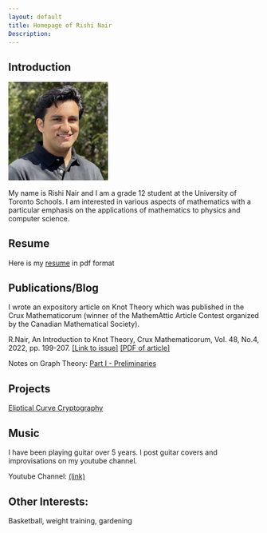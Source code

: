 ```yaml
---
layout: default
title: Homepage of Rishi Nair
Description:
---
```


## Introduction

<img src="https://github.com/rishinair05/rishinair05.github.io/blob/master/IMG_4515%20(1).jpg?raw=true" width="200">

My name is Rishi Nair and I am a grade 12 student at the University of Toronto Schools. I am interested in various aspects of mathematics
with a particular emphasis on the applications of mathematics to physics and computer science.

## Resume

Here is my <a href="https://docs.google.com/gview?url=https://github.com/rishinair05/rishinair05.github.io/raw/master/RishiNair_Resume.pdf">resume</a> in pdf format

## Publications/Blog

I wrote an expository article on Knot Theory which was published in the Crux Mathematicorum (winner of the MathemAttic Article Contest organized by the Canadian Mathematical Society).

R.Nair, An Introduction to Knot Theory, Crux Mathematicorum, Vol. 48, No.4, 2022, pp. 199-207. <a href="https://cms.math.ca/publications/crux/issue/?volume=48&issue=4">[Link to issue]</a> <a href="https://drive.google.com/file/d/1EgqV0vcURWswnZ1nXf6kJg4wOPKVoat1/view?usp=sharing">[PDF of article]</a>

Notes on Graph Theory: <a href="https://drive.google.com/file/d/1Q-_w5ZoScuGJcFbeRhri0DX4CTS0t9xt/view?usp=sharing">Part I - Preliminaries</a>

## Projects

<a href="https://docs.google.com/viewer?url=https://docs.google.com/presentation/d/1tywudryrCLGPJOSzQPsz6ICeB5gIC5pkBwXPz5f_Xx4/export?format=pdf">Eliptical Curve Cryptography</a>

## Music

I have been playing guitar over 5 years. I post guitar covers and improvisations on my youtube channel.

Youtube Channel: [(link)](https://www.youtube.com/channel/UCPyfFCjcz2fWpirlrTIhRDg/featured)

## Other Interests:

Basketball, weight training, gardening

